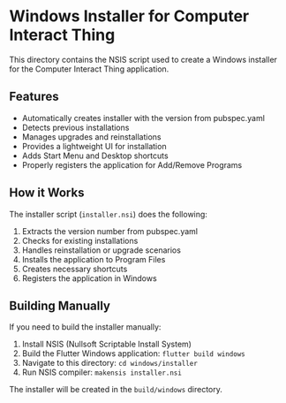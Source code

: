 # Windows Installer for Computer Interact Thing

This directory contains the NSIS script used to create a Windows installer for the Computer Interact Thing application.

## Features

- Automatically creates installer with the version from pubspec.yaml
- Detects previous installations
- Manages upgrades and reinstallations
- Provides a lightweight UI for installation
- Adds Start Menu and Desktop shortcuts
- Properly registers the application for Add/Remove Programs

## How it Works

The installer script (`installer.nsi`) does the following:

1. Extracts the version number from pubspec.yaml
2. Checks for existing installations
3. Handles reinstallation or upgrade scenarios
4. Installs the application to Program Files
5. Creates necessary shortcuts
6. Registers the application in Windows

## Building Manually

If you need to build the installer manually:

1. Install NSIS (Nullsoft Scriptable Install System)
2. Build the Flutter Windows application: `flutter build windows`
3. Navigate to this directory: `cd windows/installer`
4. Run NSIS compiler: `makensis installer.nsi`

The installer will be created in the `build/windows` directory.